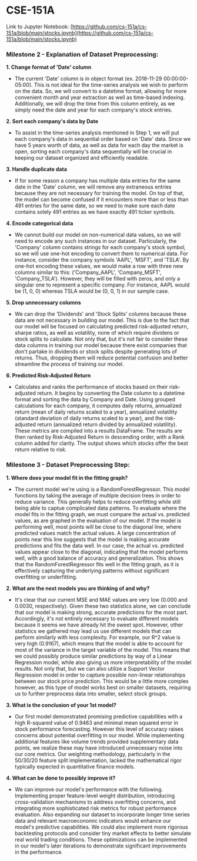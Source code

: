 # CSE-151A

Link to Jupyter Notebook: [https://github.com/cs-151a/cs-151a/blob/main/stocks.ipynb](https://github.com/cs-151a/cs-151a/blob/main/stocks.ipynb)

### Milestone 2 - Explanation of Dataset Preprocessing:
**1. Change format of 'Date' column**
* The current 'Date' column is in object format (ex. 2018-11-29 00:00:00-05:00). This is not ideal for the time-series analysis we wish to perform on the data. So, we will convert to a datetime format, allowing for more convenient month and year extraction as well as time-based indexing. Additionally, we will drop the time from this column entirely, as we simply need the date and year for each company's stock entries.

**2. Sort each company's data by Date**
* To assist in the time-series analysis mentioned in Step 1, we will put each company's data in sequential order based on 'Date' data. Since we have 5 years worth of data, as well as data for each day the market is open, sorting each company's data sequentially will be crucial in keeping our dataset organized and efficiently readable.

**3. Handle duplicate data**
* If for some reason a company has multiple data entries for the same date in the 'Date' column, we will remove any extraneous entries because they are not necessary for training the model. On top of that, the model can become confused if it encounters more than or less than 491 entries for the same date, so we need to make sure each date contains solely 491 entries as we have exactly 491 ticker symbols.

**4. Encode categorical data**
* We cannot build our model on non-numerical data values, so we will need to encode any such instances in our dataset. Particularly, the 'Company' column contains strings for each company's stock symbol, so we will use one-hot encoding to convert them to numerical data. For instance, consider the company symbols 'AAPL', 'MSFT', and 'TSLA'. By one-hot encoding these values, we would make a row with three new columns similar to this: ('Company_AAPL', 'Company_MSFT', 'Company_TSLA'). However, they will be filled with zeros, and only a singular one to represent a specific company. For instance, AAPL would be (1, 0, 0) whereas TSLA would be (0, 0, 1) in our sample case. 

**5. Drop unnecessary columns**
* We can drop the 'Dividends' and 'Stock Splits' columns because these data are not necessary in building our model. This is due to the fact that our model will be focused on calculating predicted risk-adjusted return, sharpe ratios, as well as volatility, none of which require dividens or stock splits to calculate. Not only that, but it's not fair to consider these data columns in training our model because there exist companies that don't partake in dividends or stock splits despite generating lots of returns. Thus, dropping them will reduce potential confusion and better streamline the process of training our model. 

**6. Predicted Risk-Adjusted Return**
* Calculates and ranks the performance of stocks based on their risk-adjusted return. It begins by converting the Date column to a datetime format and sorting the data by Company and Date. Using grouped calculations for each company, it computes daily returns, annualized return (mean of daily returns scaled to a year), annualized volatility (standard deviation of daily returns scaled to a year), and the risk-adjusted return (annualized return divided by annualized volatility). These metrics are compiled into a results DataFrame. The results are then ranked by Risk-Adjusted Return in descending order, with a Rank column added for clarity. The output shows which stocks offer the best return relative to risk.

### Milestone 3 - Dataset Preprocessing Step:

**1. Where does your model fit in the fitting graph?**
* The current model we're using is a RandomForestRegressor. This model functions by taking the average of multiple decision trees in order to reduce variance. This generally helps to reduce overfitting while still being able to captue complicated data patterns. To evaluate where the model fits in the fitting graph, we must compare the actual vs. predicted values, as are graphed in the evaluation of our model. If the model is performing well, most points will be close to the diagonal line, where predicted values match the actual values. A large concentration of points near this line suggests that the model is making accurate predictions and fits the data well. In our case, the actual vs. predicted values appear close to the diagonal, indicating that the model performs well, with a good balance of accuracy and generalization. This shows that the RandomForestRegressor fits well in the fitting graph, as it is effectively capturing the underlying patterns without significant overfitting or underfitting.

**2. What are the next models you are thinking of and why?**
* It's clear that our current MSE and MAE values are very low (0.000 and 0.0030, respectively). Given these two statistics alone, we can conclude that our model is making strong, accurate predictions for the most part. Accordingly, it's not entirely necessary to evaluate different models because it seems we have already hit the sweet spot. However, other statistics we gathered may lead us use different models that can perform similarly with less complexity. For example, our R^2 value is very high (0.9167), which means that the model is able to account for most of the variance in the target variable of the model. This means that we could possibly produce similar predictions by way of a Linear Regression model, while also giving us more interpretability of the model results. Not only that, but we can also utilize a Support Vector Regression model in order to capture possible non-linear relationships between our stock price prediction. This would be a little more complex however, as this type of model works best on smaller datasets, requiring us to further preprocess data into smaller, select stock groups.

**3. What is the conclusion of your 1st model?**
* Our first model demonstrated promising predictive capabilities with a high R-squared value of 0.9463 and minimal mean squared error in stock performance forecasting. However this level of accuracy raises concerns about potential overfitting in our model. While implementing additional features like volume trends provided supplementary data points, we realize these may have introduced unnecessary noise into our core metrics. Our weighting methodology, particularly in the 50/30/20 feature split implementation, lacked the mathematical rigor typically expected in quantitative finance models.

**4. What can be done to possibly improve it?**
* We can improve our model's performance with the following. Implementing proper feature-level weight distribution, introducing cross-validation mechanisms to address overfitting concerns, and integrating more sophisticated risk metrics for robust performance evaluation. Also expanding our dataset to incorporate longer time series data and relevant macroeconomic indicators would enhance our model's predictive capabilities. We could also implement more rigorous backtesting protocols and consider tiny market effects to better simulate real world trading conditions. These optimizations can be implemented in our model's later iterations to demonstrate significant improvements in the performance.
